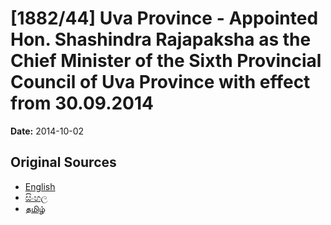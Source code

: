 # [1882/44] Uva Province - Appointed Hon. Shashindra Rajapaksha as the Chief Minister of the Sixth Provincial Council of Uva Province with effect from 30.09.2014

**Date:** 2014-10-02

## Original Sources

- [English](https://documents.gov.lk/view/extra-gazettes/2014/10/1882-44_E.pdf)
- [සිංහල](https://documents.gov.lk/view/extra-gazettes/2014/10/1882-44_S.pdf)
- [தமிழ்](https://documents.gov.lk/view/extra-gazettes/2014/10/1882-44_T.pdf)
